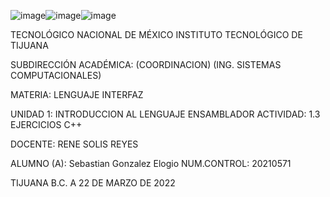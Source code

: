 ![image](https://user-images.githubusercontent.com/77412917/159584599-88333855-a72c-4a81-a65a-f5cb961eaed9.png)![image](https://user-images.githubusercontent.com/77412917/159584654-7fb558dc-4a2d-4a86-b36c-77ef688e515c.png)![image](https://user-images.githubusercontent.com/77412917/159584669-141ce248-63f1-4e1e-8f50-552d563ce4ca.png)




TECNOLÓGICO NACIONAL DE MÉXICO INSTITUTO TECNOLÓGICO DE TIJUANA

SUBDIRECCIÓN ACADÉMICA: (COORDINACION) (ING. SISTEMAS COMPUTACIONALES)

MATERIA: LENGUAJE INTERFAZ

UNIDAD 1: INTRODUCCION AL LENGUAJE ENSAMBLADOR
ACTIVIDAD: 1.3 EJERCICIOS C++

DOCENTE: RENE SOLIS REYES

ALUMNO (A): Sebastian Gonzalez Elogio 
NUM.CONTROL: 20210571

TIJUANA B.C. A 22 DE MARZO DE 2022
